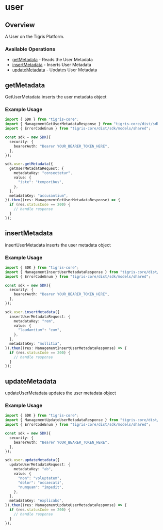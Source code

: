 # user

## Overview

A User on the Tigris Platform.

### Available Operations

* [getMetadata](#getmetadata) - Reads the User Metadata
* [insertMetadata](#insertmetadata) - Inserts User Metadata
* [updateMetadata](#updatemetadata) - Updates User Metadata

## getMetadata

GetUserMetadata inserts the user metadata object

### Example Usage

```typescript
import { SDK } from "tigris-core";
import { ManagementGetUserMetadataResponse } from "tigris-core/dist/sdk/models/operations";
import { ErrorCodeEnum } from "tigris-core/dist/sdk/models/shared";

const sdk = new SDK({
  security: {
    bearerAuth: "Bearer YOUR_BEARER_TOKEN_HERE",
  },
});

sdk.user.getMetadata({
  getUserMetadataRequest: {
    metadataKey: "consectetur",
    value: {
      "iste": "temporibus",
    },
  },
  metadataKey: "accusantium",
}).then((res: ManagementGetUserMetadataResponse) => {
  if (res.statusCode == 200) {
    // handle response
  }
});
```

## insertMetadata

insertUserMetadata inserts the user metadata object

### Example Usage

```typescript
import { SDK } from "tigris-core";
import { ManagementInsertUserMetadataResponse } from "tigris-core/dist/sdk/models/operations";
import { ErrorCodeEnum } from "tigris-core/dist/sdk/models/shared";

const sdk = new SDK({
  security: {
    bearerAuth: "Bearer YOUR_BEARER_TOKEN_HERE",
  },
});

sdk.user.insertMetadata({
  insertUserMetadataRequest: {
    metadataKey: "rem",
    value: {
      "laudantium": "eum",
    },
  },
  metadataKey: "mollitia",
}).then((res: ManagementInsertUserMetadataResponse) => {
  if (res.statusCode == 200) {
    // handle response
  }
});
```

## updateMetadata

updateUserMetadata updates the user metadata object

### Example Usage

```typescript
import { SDK } from "tigris-core";
import { ManagementUpdateUserMetadataResponse } from "tigris-core/dist/sdk/models/operations";
import { ErrorCodeEnum } from "tigris-core/dist/sdk/models/shared";

const sdk = new SDK({
  security: {
    bearerAuth: "Bearer YOUR_BEARER_TOKEN_HERE",
  },
});

sdk.user.updateMetadata({
  updateUserMetadataRequest: {
    metadataKey: "ab",
    value: {
      "non": "voluptatem",
      "dolor": "occaecati",
      "numquam": "impedit",
    },
  },
  metadataKey: "explicabo",
}).then((res: ManagementUpdateUserMetadataResponse) => {
  if (res.statusCode == 200) {
    // handle response
  }
});
```
